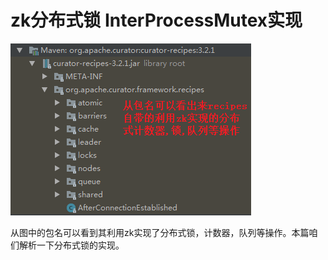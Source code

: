 # zk分布式锁 InterProcessMutex实现

![](../../image/zookeeper/zk-lock1.png)

从图中的包名可以看到其利用zk实现了分布式锁，计数器，队列等操作。本篇咱们解析一下分布式锁的实现。